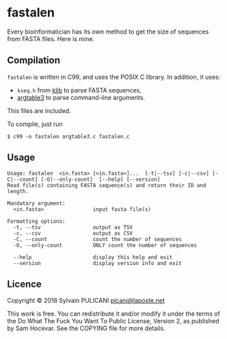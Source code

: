 fastalen
========

Every bioinformatician has its own method to get the size of sequences from
FASTA files. Here is mine.

Compilation
-----------

`fastalen` is written in C99, and uses the POSIX C library. In addition,
it uses:

* `kseq.h` from [klib][1] to parse FASTA sequences,
* [argtable3][2] to parse command-line arguments.

This files are included.

To compile, just run

    $ c99 -o fastalen argtable3.c fastalen.c

Usage
-----

    Usage: fastalen  <in.fasta> [<in.fasta>]...  [-t|--tsv] [-c|--csv] [-C|--count] [-O|--only-count]  [--help] [--version]
    Read file(s) containing FASTA sequence(s) and return their ID and length.

    Mandatory argument:         
      <in.fasta>                input fasta file(s)
                            
    Formatting options:
      -t, --tsv                 output as TSV
      -c, --csv                 output as CSV
      -C, --count               count the number of sequences
      -O, --only-count          ONLY count the number of sequences
                            
      --help                    display this help and exit
      --version                 display version info and exit

Licence
-------

Copyright © 2018 Sylvain PULICANI <picani@laposte.net>

This work is free. You can redistribute it and/or modify it under the
terms of the Do What The Fuck You Want To Public License, Version 2,
as published by Sam Hocevar. See the COPYING file for more details.


[1]: https://attractivechaos.github.io/klib/#About
[2]: https://www.argtable.org
